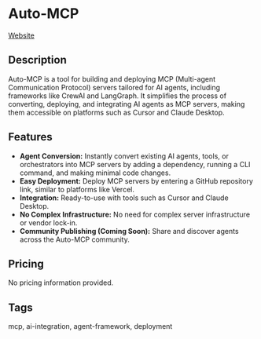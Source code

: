 # Auto-MCP

[Website](https://auto-mcp.com)

## Description
Auto-MCP is a tool for building and deploying MCP (Multi-agent Communication Protocol) servers tailored for AI agents, including frameworks like CrewAI and LangGraph. It simplifies the process of converting, deploying, and integrating AI agents as MCP servers, making them accessible on platforms such as Cursor and Claude Desktop.

## Features
- **Agent Conversion:** Instantly convert existing AI agents, tools, or orchestrators into MCP servers by adding a dependency, running a CLI command, and making minimal code changes.
- **Easy Deployment:** Deploy MCP servers by entering a GitHub repository link, similar to platforms like Vercel.
- **Integration:** Ready-to-use with tools such as Cursor and Claude Desktop.
- **No Complex Infrastructure:** No need for complex server infrastructure or vendor lock-in.
- **Community Publishing (Coming Soon):** Share and discover agents across the Auto-MCP community.

## Pricing
No pricing information provided.

## Tags
mcp, ai-integration, agent-framework, deployment
